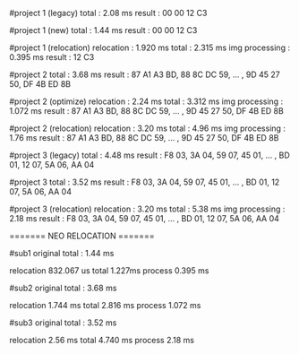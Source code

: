 #project 1 (legacy)
total           : 2.08 ms
result          : 00 00 12 C3

#project 1 (new)
total           : 1.44 ms
result          : 00 00 12 C3

#project 1 (relocation)
relocation      : 1.920 ms
total           : 2.315 ms
img processing  : 0.395 ms
result          : 12 C3

#project 2
total           : 3.68 ms
result          : 87 A1 A3 BD, 88 8C DC 59, ... , 9D 45 27 50, DF 4B ED 8B

#project 2 (optimize)
relocation      : 2.24 ms
total           : 3.312 ms
img processing  : 1.072 ms
result          : 87 A1 A3 BD, 88 8C DC 59, ... , 9D 45 27 50, DF 4B ED 8B

#project 2 (relocation)
relocation      : 3.20 ms
total           : 4.96 ms
img processing  : 1.76 ms
result          : 87 A1 A3 BD, 88 8C DC 59, ... , 9D 45 27 50, DF 4B ED 8B

#project 3 (legacy)
total           : 4.48 ms
result          : F8 03, 3A 04, 59 07, 45 01, ... , BD 01, 12 07, 5A 06, AA 04

#project 3
total           : 3.52 ms
result          : F8 03, 3A 04, 59 07, 45 01, ... , BD 01, 12 07, 5A 06, AA 04

#project 3 (relocation)
relocation      : 3.20 ms
total           : 5.38 ms
img processing  : 2.18 ms
result          : F8 03, 3A 04, 59 07, 45 01, ... , BD 01, 12 07, 5A 06, AA 04

======= NEO RELOCATION =======

#sub1
original total : 1.44 ms

relocation 832.067 us
total 1.227ms
process 0.395 ms

#sub2
original total : 3.68 ms

relocation 1.744 ms
total 2.816 ms
process 1.072 ms

#sub3
original total : 3.52 ms

relocation 2.56 ms
total 4.740 ms
process 2.18 ms